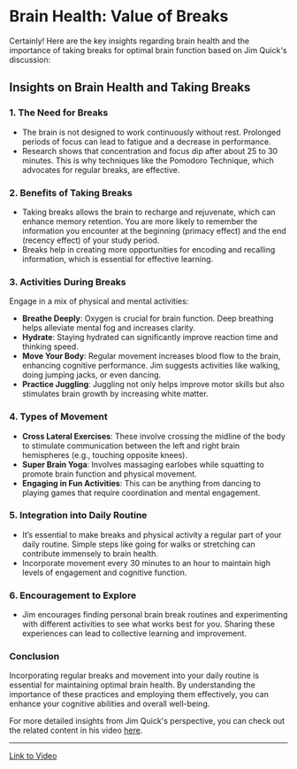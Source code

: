 # Brain Health: Value of Breaks

Certainly! Here are the key insights regarding brain health and the importance of taking breaks for optimal brain function based on Jim Quick's discussion:

## Insights on Brain Health and Taking Breaks

### 1. **The Need for Breaks**
   - The brain is not designed to work continuously without rest. Prolonged periods of focus can lead to fatigue and a decrease in performance.
   - Research shows that concentration and focus dip after about 25 to 30 minutes. This is why techniques like the Pomodoro Technique, which advocates for regular breaks, are effective.

### 2. **Benefits of Taking Breaks**
   - Taking breaks allows the brain to recharge and rejuvenate, which can enhance memory retention. You are more likely to remember the information you encounter at the beginning (primacy effect) and the end (recency effect) of your study period.
   - Breaks help in creating more opportunities for encoding and recalling information, which is essential for effective learning.

### 3. **Activities During Breaks**
   Engage in a mix of physical and mental activities:
   - **Breathe Deeply**: Oxygen is crucial for brain function. Deep breathing helps alleviate mental fog and increases clarity.
   - **Hydrate**: Staying hydrated can significantly improve reaction time and thinking speed.
   - **Move Your Body**: Regular movement increases blood flow to the brain, enhancing cognitive performance. Jim suggests activities like walking, doing jumping jacks, or even dancing.
   - **Practice Juggling**: Juggling not only helps improve motor skills but also stimulates brain growth by increasing white matter.

### 4. **Types of Movement**
   - **Cross Lateral Exercises**: These involve crossing the midline of the body to stimulate communication between the left and right brain hemispheres (e.g., touching opposite knees).
   - **Super Brain Yoga**: Involves massaging earlobes while squatting to promote brain function and physical movement.
   - **Engaging in Fun Activities**: This can be anything from dancing to playing games that require coordination and mental engagement.

### 5. **Integration into Daily Routine**
   - It’s essential to make breaks and physical activity a regular part of your daily routine. Simple steps like going for walks or stretching can contribute immensely to brain health.
   - Incorporate movement every 30 minutes to an hour to maintain high levels of engagement and cognitive function.

### 6. **Encouragement to Explore**
   - Jim encourages finding personal brain break routines and experimenting with different activities to see what works best for you. Sharing these experiences can lead to collective learning and improvement.

### Conclusion
Incorporating regular breaks and movement into your daily routine is essential for maintaining optimal brain health. By understanding the importance of these practices and employing them effectively, you can enhance your cognitive abilities and overall well-being.

For more detailed insights from Jim Quick's perspective, you can check out the related content in his video [here](https://youtu.be/30IpveNICwU?si=boeIOI3-XijDcOy6).

---

[Link to Video](https://youtu.be/30IpveNICwU?si=boeIOI3-XijDcOy6)